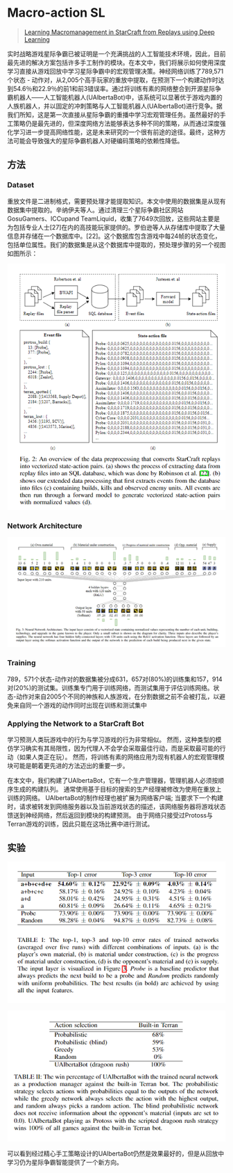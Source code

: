 # Macro-action SL

> [Learning Macromanagement in StarCraft from Replays using Deep Learning](https://arxiv.org/abs/1707.03743)

实时战略游戏星际争霸已被证明是一个充满挑战的人工智能技术环境，因此，目前最先进的解决方案包括许多手工制作的模块。在本文中，我们将展示如何使用深度学习直接从游戏回放中学习星际争霸中的宏观管理决策。神经网络训练了789,571个状态 - 动作对，从2,005个高手玩家的重放中提取，在预测下一个构建动作时达到54.6％和22.9％的前1和前3错误率。通过将训练有素的网络整合到开源星际争霸机器人——人工智能机器人\(UAlbertaBot\)中，该系统可以显著优于游戏内置的人族机器人，并以固定的冲刺策略与人工智能机器人\(UAlbertaBot\)进行竞争。据我们所知，这是第一次直接从星际争霸的重播中学习宏观管理任务。虽然最好的手工策略仍是最先进的，但深度网络方法能够表达多种不同的策略，从而通过深度强化学习进一步提高网络性能，这是未来研究的一个很有前途的途径。最终，这种方法可能会导致强大的星际争霸机器人对硬编码策略的依赖性降低。

## 方法

### Dataset

重放文件是二进制格式，需要预处理才能提取知识。本文中使用的数据集是从现有数据集中提取的。辛纳伊夫等人。通过清理三个星际争霸社区网站GosuGamers、ICCupand TeamLiquid，收集了7649次回放，这些网站主要是为包括专业人士\[27\]在内的高技能玩家提供的。罗伯逊等人从存储库中提取了大量信息并存储在一个数据库中。\[22\]。这个数据库包含游戏中每24帧的状态变化，包括单位属性。我们的数据集是从这个数据库中提取的，预处理步骤的另一个视图如图所示：

![](../../.gitbook/assets/image%20%28160%29.png)

### Network Architecture

![](../../.gitbook/assets/image%20%2897%29.png)

### Training

789，571个状态-动作对的数据集被分成631，657对\(80%\)的训练集和157，914对\(20%\)的测试集。训练集专门用于训练网络，而测试集用于评估训练网络。状态-动作对来自2005个不同的神族和人族游戏，在分割数据之前不会被打乱，以避免来自同一个游戏的动作同时出现在训练和测试集中

### Applying the Network to a StarCraft Bot

学习预测人类玩游戏中的行为与学习游戏的行为非常相似。 然而，这种类型的模仿学习确实有其局限性，因为代理人不会学会采取最佳行动，而是采取最可能的行动（如果人类正在玩）。 然而，将训练有素的网络应用为现有机器人的宏观管理模块可能是朝着更先进的方法迈出的重要一步。

在本文中，我们构建了UAlbertaBot，它有一个生产管理器，管理机器人必须按顺序生成的构建队列。 通常使用基于目标的搜索的生产经理被修改为使用在重放上训练的网络。 UAlbertaBot的制作经理也被扩展为网络客户端; 当要求下一个构建时，请求被转发到网络服务器以及当前游戏状态的描述，该网络服务器将游戏状态馈送到神经网络，然后返回到模块的构建预测。 由于网络只接受过Protoss与Terran游戏的训练，因此只能在这场比赛中进行测试。

## 实验

![](../../.gitbook/assets/image%20%2879%29.png)

![](../../.gitbook/assets/image%20%281%29.png)

可以看到经过精心手工策略设计的UAlbertaBot仍然是效果最好的，但是从回放中学习仍为星际争霸智能提供了一个新方向。

